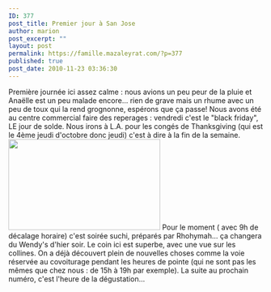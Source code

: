 ```yaml
---
ID: 377
post_title: Premier jour à San Jose
author: marion
post_excerpt: ""
layout: post
permalink: https://famille.mazaleyrat.com/?p=377
published: true
post_date: 2010-11-23 03:36:30
---
```

Première journée ici assez calme : nous avions un peu peur de la pluie et Anaëlle est un peu malade encore... rien de grave mais un rhume avec un peu de toux qui la rend grognonne, espérons que ça passe!
Nous avons été au centre commercial faire des reperages : vendredi c'est le "black friday", LE jour de solde. 
Nous irons à L.A. pour les congés de Thanksgiving (qui est le 4ème jeudi d'octobre donc jeudi) c'est à dire à la fin de la semaine.
<a href="http://famille.mazaleyrat.com/wp-content/uploads/2010/11/IMAG0027.jpg"><img src="http://famille.mazaleyrat.com/wp-content/uploads/2010/11/IMAG0027-300x179.jpg" alt="" title="IMAG0027" width="300" height="179" class="alignleft size-medium wp-image-378" /></a>
Pour le moment ( avec 9h de décalage horaire) c'est soirée suchi, préparés par Rhohymah... ça changera du Wendy's d'hier soir.
Le coin ici est superbe, avec une vue sur les collines. On a déjà découvert plein de nouvelles choses comme la voie réservée au covoiturage pendant les heures de pointe (qui ne sont pas les mêmes que chez nous : de 15h à 19h par exemple). La suite au prochain numéro, c'est l'heure de la dégustation...